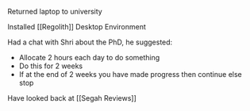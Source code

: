 Returned laptop to university

Installed [[Regolith]] Desktop Environment

Had a chat with Shri about the PhD, he suggested:
- Allocate 2 hours each day to do something
- Do this for 2 weeks
- If at the end of 2 weeks you have made progress then continue else stop

Have looked back at [[Segah Reviews]]

